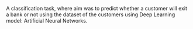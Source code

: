 A classification task, where aim was to predict whether a customer will exit a bank or not using the dataset
of the customers using Deep Learning model: Artificial Neural Networks.
